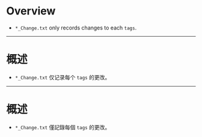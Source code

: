 # Overview
- `*_Change.txt` only records changes to each `tags`.
---
# 概述
- `*_Change.txt` 仅记录每个 `tags` 的更改。
---
# 概述
- `*_Change.txt` 僅記錄每個 `tags` 的更改。